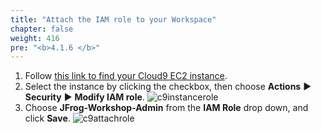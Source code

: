 ```yaml
---
title: "Attach the IAM role to your Workspace"
chapter: false
weight: 416
pre: "<b>4.1.6 </b>"
---
```


1. Follow [this link to find your Cloud9 EC2 instance](https://console.aws.amazon.com/ec2/v2/home?#Instances:sort=desc:launchTime).
1. Select the instance by clicking the checkbox, then choose **Actions** ► **Security** ► **Modify IAM role**.
![c9instancerole](/images/c9instancerole.png)
1. Choose **JFrog-Workshop-Admin** from the **IAM Role** drop down, and click **Save**.
![c9attachrole](/images/c9attachrole.png)
